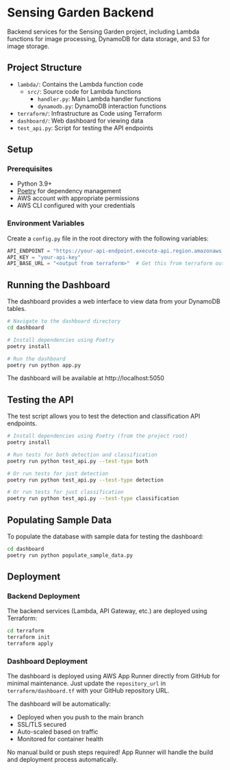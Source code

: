 # Sensing Garden Backend

Backend services for the Sensing Garden project, including Lambda functions for image processing, DynamoDB for data storage, and S3 for image storage.

## Project Structure

- `lambda/`: Contains the Lambda function code
  - `src/`: Source code for Lambda functions
    - `handler.py`: Main Lambda handler functions
    - `dynamodb.py`: DynamoDB interaction functions
- `terraform/`: Infrastructure as Code using Terraform
- `dashboard/`: Web dashboard for viewing data
- `test_api.py`: Script for testing the API endpoints

## Setup

### Prerequisites

- Python 3.9+
- [Poetry](https://python-poetry.org/) for dependency management
- AWS account with appropriate permissions
- AWS CLI configured with your credentials

### Environment Variables

Create a `config.py` file in the root directory with the following variables:

```python
API_ENDPOINT = "https://your-api-endpoint.execute-api.region.amazonaws.com/data"
API_KEY = "your-api-key"
API_BASE_URL = "<output from terraform>"  # Get this from terraform output api_endpoint
```

## Running the Dashboard

The dashboard provides a web interface to view data from your DynamoDB tables.

```bash
# Navigate to the dashboard directory
cd dashboard

# Install dependencies using Poetry
poetry install

# Run the dashboard
poetry run python app.py
```

The dashboard will be available at http://localhost:5050

## Testing the API

The test script allows you to test the detection and classification API endpoints.

```bash
# Install dependencies using Poetry (from the project root)
poetry install

# Run tests for both detection and classification
poetry run python test_api.py --test-type both

# Or run tests for just detection
poetry run python test_api.py --test-type detection

# Or run tests for just classification
poetry run python test_api.py --test-type classification
```

## Populating Sample Data

To populate the database with sample data for testing the dashboard:

```bash
cd dashboard
poetry run python populate_sample_data.py
```

## Deployment

### Backend Deployment

The backend services (Lambda, API Gateway, etc.) are deployed using Terraform:

```bash
cd terraform
terraform init
terraform apply
```

### Dashboard Deployment

The dashboard is deployed using AWS App Runner directly from GitHub for minimal maintenance. Just update the `repository_url` in `terraform/dashboard.tf` with your GitHub repository URL.

The dashboard will be automatically:
- Deployed when you push to the main branch
- SSL/TLS secured
- Auto-scaled based on traffic
- Monitored for container health

No manual build or push steps required! App Runner will handle the build and deployment process automatically.